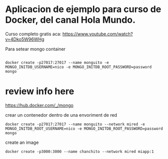 # Aplicacion de ejemplo para curso de Docker, del canal Hola Mundo.

Curso completo gratis aca: https://www.youtube.com/watch?v=4Dko5W96WHg

Para setear mongo container 

```

docker create -p27017:27017 --name monguito -e MONGO_INITDB_USERNAME=nico -e MONGO_INITDB_ROOT_PASSWORD=password mongo

```

# review info here
https://hub.docker.com/_/mongo

crear un contenedor dentro de una envoriment de red

```
docker create -p27017:27017 --name monguito --network mired -e MONGO_INITDB_ROOT_USERNAME=nico -e MONGO_INITDB_ROOT_PASSWORD=password mongo
```

create an image
```
docker create -p3000:3000 --name chanchito --network mired miapp:1
```